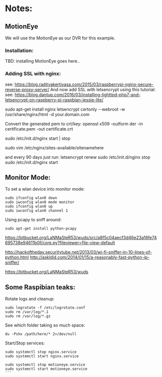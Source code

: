 # Notes:


## MotionEye

We will use the MotionEye as our DVR for this example.

### Installation:
TBD: installing MotionEye goes here..

### Adding SSL with nginx:
see: https://blog.radityakertiyasa.com/2015/03/raspberrypi-nginx-secure-reverse-proxy-server/
And now add SSL with letsencrypt using this tutorial:
see:  https://blog.dantup.com/2016/03/installing-lighttpd-php7-and-letsencrypt-on-raspberry-pi-raspbian-jessie-lite/

sudo apt-get install nginx
letsencrypt certonly --webroot -w /usr/share/nginx/html -d your.domain.com

Convert the generated pem to crt/key:
openssl x509 -outform der -in certificate.pem -out certificate.crt


sudo /etc/init.d/nginx start | stop

sudo vim /etc/nginx/sites-available/sitenamehere


and every 90 days just run:
letsencrypt renew
sudo /etc/init.d/nginx stop
sudo /etc/init.d/nginx start

## Monitor Mode:

To set a wlan device into monitor mode:
```
sudo ifconfig wlan0 down
sudo iwconfig wlan0 mode monitor
sudo ifconfig wlan0 up
sudo iwconfig wlan0 channel 1
```

Using pcapy to sniff around:
```
sudo apt-get install python-pcapy
```



https://bitbucket.org/LaNMaSteR53/wuds/src/a8f5c04aecf3d46e23a16fe74695738e94611b0f/core.py?fileviewer=file-view-default


http://hackoftheday.securitytube.net/2013/03/wi-fi-sniffer-in-10-lines-of-python.html
http://askldjd.com/2014/01/15/a-reasonably-fast-python-ip-sniffer/

https://bitbucket.org/LaNMaSteR53/wuds

## Some Raspibian teaks:

Rotate logs and cleanup:
```
sudo logrotate -f /etc/logrotate.conf
sudo rm /var/log/*.1
sudo rm /var/log/*.gz
```

See which folder taking so much space:
```
du -Pshx /path/here/* 2>/dev/null
```

Start/Stop services:
````
sudo systemctl stop nginx.service
sudo systemctl start nginx.service

sudo systemctl stop motioneye.service
sudo systemctl start motioneye.service
```
